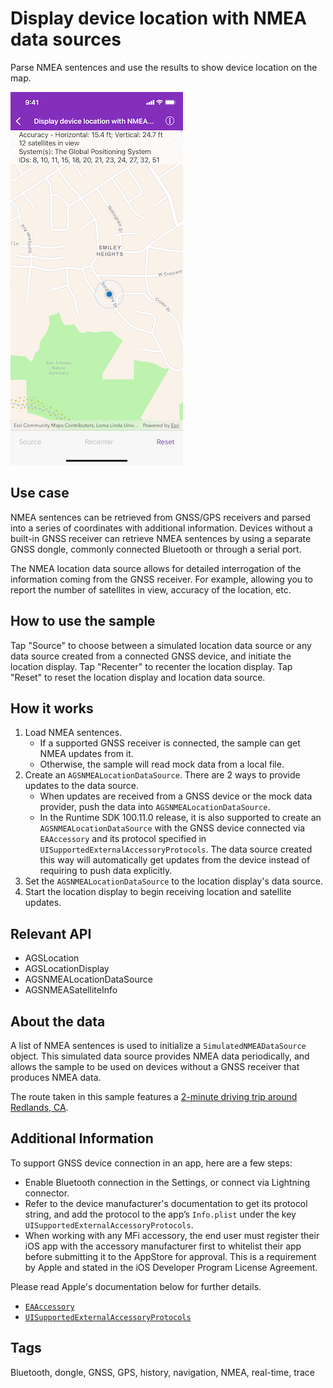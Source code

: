 # Display device location with NMEA data sources

Parse NMEA sentences and use the results to show device location on the map.

![Image of Display device location with NMEA data sources](display-device-location-with-NMEA-data-sources.png)

## Use case

NMEA sentences can be retrieved from GNSS/GPS receivers and parsed into a series of coordinates with additional information. Devices without a built-in GNSS receiver can retrieve NMEA sentences by using a separate GNSS dongle, commonly connected Bluetooth or through a serial port.

The NMEA location data source allows for detailed interrogation of the information coming from the GNSS receiver. For example, allowing you to report the number of satellites in view, accuracy of the location, etc.

## How to use the sample

Tap "Source" to choose between a simulated location data source or any data source created from a connected GNSS device, and initiate the location display. Tap "Recenter" to recenter the location display. Tap "Reset" to reset the location display and location data source.

## How it works

1. Load NMEA sentences.
    * If a supported GNSS receiver is connected, the sample can get NMEA updates from it.
    * Otherwise, the sample will read mock data from a local file.
2. Create an `AGSNMEALocationDataSource`. There are 2 ways to provide updates to the data source.
    * When updates are received from a GNSS device or the mock data provider, push the data into `AGSNMEALocationDataSource`.
    * In the Runtime SDK 100.11.0 release, it is also supported to create an `AGSNMEALocationDataSource` with the GNSS device connected via `EAAccessory` and its protocol specified in `UISupportedExternalAccessoryProtocols`. The data source created this way will automatically get updates from the device instead of requiring to push data explicitly.
3. Set the `AGSNMEALocationDataSource` to the location display's data source.
4. Start the location display to begin receiving location and satellite updates.

## Relevant API

* AGSLocation
* AGSLocationDisplay
* AGSNMEALocationDataSource
* AGSNMEASatelliteInfo

## About the data

A list of NMEA sentences is used to initialize a `SimulatedNMEADataSource` object. This simulated data source provides NMEA data periodically, and allows the sample to be used on devices without a GNSS receiver that produces NMEA data.

The route taken in this sample features a [2-minute driving trip around Redlands, CA](https://arcgis.com/home/item.html?id=d5bad9f4fee9483791e405880fb466da).

## Additional Information

To support GNSS device connection in an app, here are a few steps:

* Enable Bluetooth connection in the Settings, or connect via Lightning connector.
* Refer to the device manufacturer's documentation to get its protocol string, and add the protocol to the app’s `Info.plist` under the key `UISupportedExternalAccessoryProtocols`.
* When working with any MFi accessory, the end user must register their iOS app with the accessory manufacturer first to whitelist their app before submitting it to the AppStore for approval. This is a requirement by Apple and stated in the iOS Developer Program License Agreement.

Please read Apple's documentation below for further details.

* [`EAAccessory`](https://developer.apple.com/documentation/externalaccessory)
* [`UISupportedExternalAccessoryProtocols`](https://developer.apple.com/documentation/bundleresources/information_property_list/uisupportedexternalaccessoryprotocols)

## Tags

Bluetooth, dongle, GNSS, GPS, history, navigation, NMEA, real-time, trace
